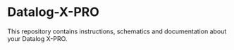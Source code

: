# Datalog-X-PRO
This repository contains instructions, schematics and documentation about your Datalog X-PRO.
